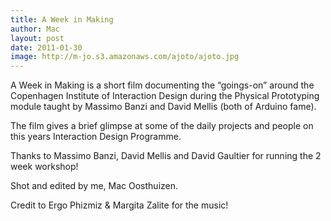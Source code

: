 ```yaml
---
title: A Week in Making
author: Mac
layout: post
date: 2011-01-30
image: http://m-jo.s3.amazonaws.com/ajoto/ajoto.jpg
---
```

A Week in Making is a short film documenting the &#8220;goings-on&#8221; around the Copenhagen Institute of Interaction Design during the Physical Prototyping module taught by Massimo Banzi and David Mellis (both of Arduino fame).

The film gives a brief glimpse at some of the daily projects and people on this years Interaction Design Programme.

Thanks to Massimo Banzi, David Mellis and David Gaultier for running the 2 week workshop!

Shot and edited by me, Mac Oosthuizen.

Credit to Ergo Phizmiz & Margita Zalite for the music!